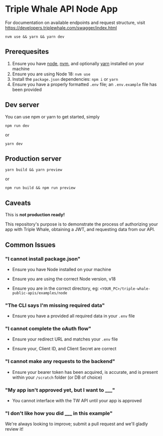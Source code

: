 # Triple Whale API Node App

For documentation on available endpoints and request structure, visit https://developers.triplewhale.com/swagger/index.html

`nvm use && yarn && yarn dev`

## Prerequesites

1. Ensure you have [node](https://nodejs.org/en/download/), [nvm](https://github.com/nvm-sh/nvm), and optionally [yarn](https://yarnpkg.com/getting-started/install) installed on your machine
1. Ensure you are using Node 18: `nvm use`
1. Install the `package.json` dependencies: `npm i` or `yarn`
2. Ensure you have a properly formatted `.env` file; an `.env.example` file has been provided

## Dev server

You can use npm or yarn to get started, simply

`npm run dev` 

or

`yarn dev`

## Production server

`yarn build && yarn preview` 

or 

`npm run build && npm run preview`

## Caveats

This is **not production ready!**

This repository's purpose is to demonstrate the process of authorizing your app with Triple Whale, obtaining a JWT, and requesting data from our API.

## Common Issues

### "I cannot install package.json"

- Ensure you have Node installed on your machine

- Ensure you are using the correct Node version, v18

- Ensure you are in the correct directory, eg: `<YOUR_PC>/triple-whale-public-apis/examples/node`

### "The CLI says I'm missing required data"

- Ensure you have a provided all required data in your `.env` file

### "I cannot complete the oAuth flow"

- Ensure your redirect URL and matches your `.env` file

- Ensure your, Client ID, and Client Secret are correct

### "I cannot make any requests to the backend"

- Ensure your bearer token has been acquired, is accurate, and is present within your `/scratch` folder (or DB of choice)

### "My app isn't approved yet, but I want to ___"

- You cannot interface with the TW API until your app is approved

### "I don't like how you did ___ in this example"

We're always looking to improve; submit a pull request and we'll gladly review it!